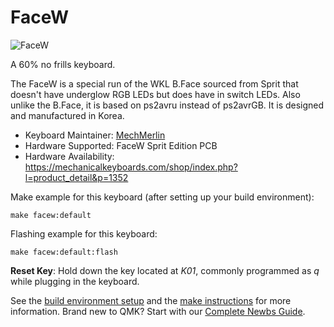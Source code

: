 # FaceW

![FaceW](https://i.imgur.com/svfacRp.jpeg)

A 60% no frills keyboard.

The FaceW is a special run of the WKL B.Face sourced from Sprit that doesn't have underglow RGB LEDs but does have in switch LEDs. Also unlike the B.Face, it is based on ps2avru instead of ps2avrGB. It is designed and manufactured in Korea. 

* Keyboard Maintainer: [MechMerlin](www.github.com/mechmerlin)
* Hardware Supported: FaceW Sprit Edition PCB
* Hardware Availability: <https://mechanicalkeyboards.com/shop/index.php?l=product_detail&p=1352>

Make example for this keyboard (after setting up your build environment):

    make facew:default

Flashing example for this keyboard:

    make facew:default:flash

**Reset Key**: Hold down the key located at *K01*, commonly programmed as *q* while plugging in the keyboard.

See the [build environment setup](https://docs.qmk.fm/#/getting_started_build_tools) and the [make instructions](https://docs.qmk.fm/#/getting_started_make_guide) for more information. Brand new to QMK? Start with our [Complete Newbs Guide](https://docs.qmk.fm/#/newbs).
